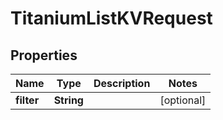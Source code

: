 

# TitaniumListKVRequest


## Properties

| Name | Type | Description | Notes |
|------------ | ------------- | ------------- | -------------|
|**filter** | **String** |  |  [optional] |



